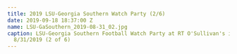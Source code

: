 ```yaml
---
title: 2019 LSU-Georgia Southern Watch Party (2/6)
date: 2019-09-18 18:37:00 Z
name: LSU-GaSouthern_2019-08-31_02.jpg
caption: LSU-Georgia Southern Football Watch Party at RT O'Sullivan's in Scottsdale,
  8/31/2019 (2 of 6)
---
```


